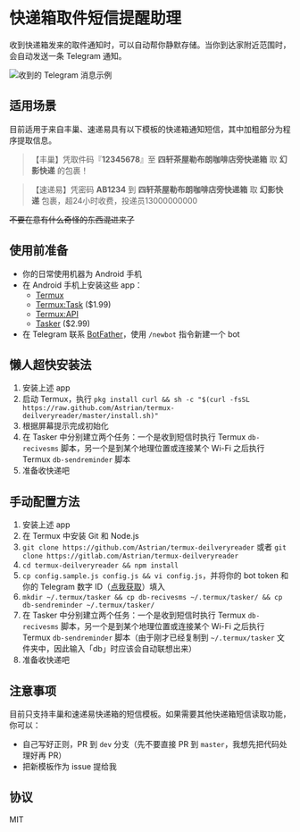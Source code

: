 # 快递箱取件短信提醒助理
收到快递箱发来的取件通知时，可以自动帮你静默存储。当你到达家附近范围时，会自动发送一条 Telegram 通知。

![收到的 Telegram 消息示例](https://ws1.sinaimg.cn/large/866b9388gy1fusovholdqj20u00edwhr.jpg)

## 适用场景
目前适用于来自丰巢、速递易具有以下模板的快递箱通知短信，其中加粗部分为程序提取信息。

> 【丰巢】凭取件码『**12345678**』至 **四轩茶屋勒布朗咖啡店旁快递箱** 取 **幻影快递** 的包裹！

> 【速递易】凭密码 **AB1234** 到 **四轩茶屋勒布朗咖啡店旁快递箱** 取 **幻影快递** 包裹，超24小时收费，投递员13000000000

~~不要在意有什么奇怪的东西混进来了~~

## 使用前准备
- 你的日常使用机器为 Android 手机
- 在 Android 手机上安装这些 app：
	- [Termux](https://termux.com/)
	- [Termux:Task](https://play.google.com/store/apps/details?id=com.termux.tasker) ($1.99)
	- [Termux:API](https://play.google.com/store/apps/details?id=com.termux.api)
	- [Tasker](https://play.google.com/store/apps/details?id=net.dinglisch.android.taskerm) ($2.99)
- 在 Telegram 联系 [BotFather](https://t.me/botfather)，使用 `/newbot` 指令新建一个 bot

## 懒人超快安装法
1. 安装上述 app
2. 启动 Termux，执行 `pkg install curl && sh -c "$(curl -fsSL https://raw.github.com/Astrian/termux-deilveryreader/master/install.sh)"`
3. 根据屏幕提示完成初始化
4. 在 Tasker 中分别建立两个任务：一个是收到短信时执行 Termux `db-recivesms` 脚本，另一个是到某个地理位置或连接某个 Wi-Fi 之后执行 Termux `db-sendreminder` 脚本
5. 准备收快递吧

## 手动配置方法
1. 安装上述 app
2. 在 Termux 中安装 Git 和 Node.js
3. `git clone https://github.com/Astrian/termux-deilveryreader` 或者 `git clone https://gitlab.com/Astrian/termux-deilveryreader`
4. `cd termux-deilveryreader && npm install`
5. `cp config.sample.js config.js && vi config.js`，并将你的 bot token 和你的 Telegram 数字 ID（[点我获取](https://t.me/get_id_bot)）填入
6. `mkdir ~/.termux/tasker && cp db-recivesms ~/.termux/tasker/ && cp db-sendreminder ~/.termux/tasker/`
7. 在 Tasker 中分别建立两个任务：一个是收到短信时执行 Termux `db-recivesms` 脚本，另一个是到某个地理位置或连接某个 Wi-Fi 之后执行 Termux `db-sendreminder` 脚本（由于刚才已经复制到 `~/.termux/tasker` 文件夹中，因此输入「db」时应该会自动联想出来）
8. 准备收快递吧

## 注意事项
目前只支持丰巢和速递易快递箱的短信模板。如果需要其他快递箱短信读取功能，你可以：

- 自己写好正则，PR 到 `dev` 分支（先不要直接 PR 到 `master`，我想先把代码处理好再 PR）
- 把新模板作为 issue 提给我

## 协议
MIT
